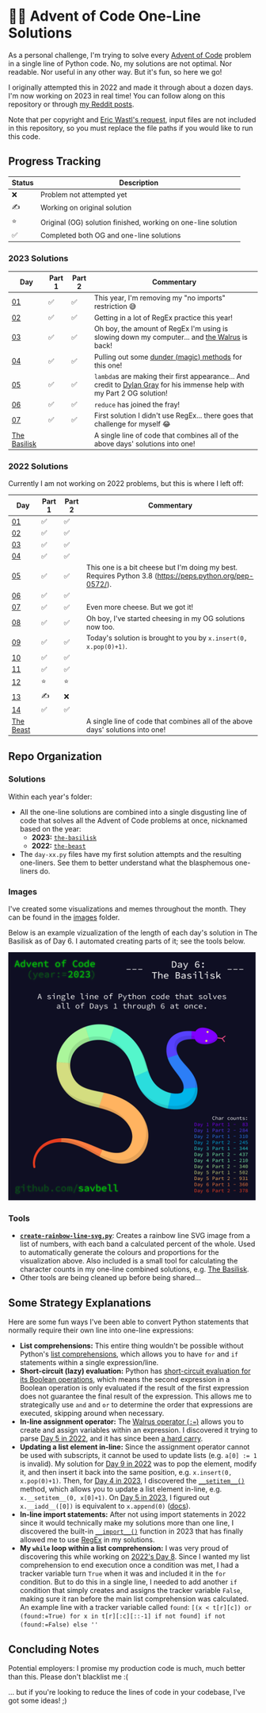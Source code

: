 # 🐍📅 Advent of Code One-Line Solutions
As a personal challenge, I'm trying to solve every [Advent of Code](https://adventofcode.com/) problem in a single line of Python code. No, my solutions are not optimal. Nor readable. Nor useful in any other way. But it's fun, so here we go!

I originally attempted this in 2022 and made it through about a dozen days. I'm now working on 2023 in real time! You can follow along on this repository or through [my Reddit posts](https://www.reddit.com/u/ImpossibleSav).

Note that per copyright and [Eric Wastl's request](https://www.reddit.com/r/adventofcode/wiki/faqs/copyright/inputs/), input files are not included in this repository, so you must replace the file paths if you would like to run this code.

## Progress Tracking
| Status | Description |
| ------ | ----------- |
| ❌     | Problem not attempted yet |
| ✍     | Working on original solution |
| ⭐     | Original (OG) solution finished, working on one-line solution |
| ✅     | Completed both OG and one-line solutions |

### 2023 Solutions
| Day           | Part 1 | Part 2 | Commentary |
|---------------|--------|--------|------------|
| [01](2023/day-01.py) | ✅ | ✅ | This year, I'm removing my "no imports" restriction 😅 |
| [02](2023/day-02.py) | ✅ | ✅ | Getting in a lot of RegEx practice this year! |
| [03](2023/day-03.py) | ✅ | ✅ | Oh boy, the amount of RegEx I'm using is slowing down my computer... and [the Walrus](https://docs.python.org/3/whatsnew/3.8.html#assignment-expressions) is back! |
| [04](2023/day-04.py) | ✅ | ✅ | Pulling out some [dunder (magic) methods](https://docs.python.org/3/reference/datamodel.html#special-method-names) for this one! |
| [05](2023/day-05.py) | ✅ | ✅ | `lambda`s are making their first appearance... And credit to [Dylan Gray](https://github.com/DylanDmitri) for his immense help with my Part 2 OG solution! |
| [06](2023/day-06.py) | ✅ | ✅ | `reduce` has joined the fray! |
| [07](2023/day-07.py) | ✅ | ✅ | First solution I didn't use RegEx... there goes that challenge for myself 😂 |
| [The Basilisk](2023/the-basilisk.py) ||| A single line of code that combines all of the above days' solutions into one! |

### 2022 Solutions
Currently I am not working on 2022 problems, but this is where I left off:

| Day           | Part 1 | Part 2 | Commentary |
|---------------|--------|--------|------------|
| [01](2022/day-01.py)  | ✅     | ✅     |  |
| [02](2022/day-02.py)  | ✅     | ✅     |  |
| [03](2022/day-03.py)  | ✅     | ✅     |  |
| [04](2022/day-04.py)  | ✅     | ✅     |  |
| [05](2022/day-05.py)  | ✅     | ✅     | This one is a bit cheese but I'm doing my best. Requires Python 3.8 (https://peps.python.org/pep-0572/). |
| [06](2022/day-06.py)  | ✅     | ✅     |  |
| [07](2022/day-07.py)  | ✅     | ✅     | Even more cheese. But we got it! |
| [08](2022/day-08.py)  | ✅     | ✅     | Oh boy, I've started cheesing in my OG solutions now too. |
| [09](2022/day-09.py)  | ✅     | ✅     | Today's solution is brought to you by `x.insert(0, x.pop(0)+1)`. |
| [10](2022/day-10.py)  | ✅     | ✅     |  |
| [11](2022/day-11.py)  | ✅     | ✅     |  |
| [12](2022/day-12.py)  | ⭐     | ⭐     |  |
| [13](2022/day-13.py)  | ✍     | ❌     |  |
| [14](2022/day-14.py)  | ✅     | ✅     |  |
| [The Beast](2022/the-beast.py) ||| A single line of code that combines all of the above days' solutions into one! |


## Repo Organization
### Solutions
Within each year's folder:
- All the one-line solutions are combined into a single disgusting line of code that solves all the Advent of Code problems at once, nicknamed based on the year:
  - **2023:** [`the-basilisk`](2023/the-basilisk.py)
  - **2022:** [`the-beast`](2022/the-beast.py)
- The `day-xx.py` files have my first solution attempts and the resulting one-liners. See them to better understand what the blasphemous one-liners do.

### Images
I've created some visualizations and memes throughout the month. They can be found in the [images](https://github.com/savbell/advent-of-code-one-liners/blob/master/images/) folder.

Below is an example vizualization of the length of each day's solution in The Basilisk as of Day 6. I automated creating parts of it; see the tools below.

<img src="./images/2023-day-06-the-basilisk-viz.png" alt="A snake with rainbow bands where each colour corresponds to how many characters were used to solve each Advent of Code problem" width="500" height="500"> 

### Tools
- **[`create-rainbow-line-svg.py`](tools/create-rainbow-line-svg.py)**: Creates a rainbow line SVG image from a list of numbers, with each band a calculated percent of the whole. Used to automatically generate the colours and proportions for the visualization above. Also included is a small tool for calculating the character counts in my one-line combined solutions, e.g. [The Basilisk](2023/the-basilisk.py).
- Other tools are being cleaned up before being shared...

## Some Strategy Explanations
Here are some fun ways I've been able to convert Python statements that normally require their own line into one-line expressions:
- **List comprehensions:** This entire thing wouldn't be possible without Python's [list comprehensions](https://docs.python.org/3/tutorial/datastructures.html#list-comprehensions), which allows you to have `for` and `if` statements within a single expression/line.
- **Short-circuit (lazy) evaluation:** Python has [short-circuit evaluation for its Boolean operations](https://docs.python.org/3/library/stdtypes.html#boolean-operations-and-or-not), which means the second expression in a Boolean operation is only evaluated if the result of the first expression does not guarantee the final result of the expression. This allows me to strategically use `and` and `or` to determine the order that expressions are executed, skipping around when necessary.
- **In-line assignment operator:** The [Walrus operator (`:=`)](https://docs.python.org/3/whatsnew/3.8.html#assignment-expressions) allows you to create and assign variables within an expression. I discovered it trying to parse [Day 5 in 2022](2022/day-05.py), and it has since been [a hard carry](images/2023-day-05-walrus-meme.png).
- **Updating a list element in-line:** Since the assignment operator cannot be used with subscripts, it cannot be used to update lists (e.g. `a[0] := 1` is invalid). My solution for [Day 9 in 2022](2022/day-09.py) was to pop the element, modify it, and then insert it back into the same position, e.g. `x.insert(0, x.pop(0)+1)`. Then, for [Day 4 in 2023](2023/day-04.py), I discovered the [`__setitem__()`](https://docs.python.org/3/reference/datamodel.html#object.__setitem__) method, which allows you to update a list element in-line, e.g. `x.__setitem__(0, x[0]+1)`. On [Day 5 in 2023](2023/day-05.py), I figured out `x.__iadd__([0])` is equivalent to `x.append(0)` ([docs](https://docs.python.org/3/reference/datamodel.html#object.__iadd__)).
- **In-line import statements:** After not using import statements in 2022 since it would technically make my solutions more than one line, I discovered the built-in [`__import__()`](https://docs.python.org/3/library/functions.html#import__) function in 2023 that has finally allowed me to use [RegEx](images/2023-day-03-regex-meme.png) in my solutions.
- **My `while` loop within a list comprehension:** I was very proud of discovering this while working on [2022's Day 8](2022/day-08.py). Since I wanted my list comprehension to end execution once a condition was met, I had a tracker variable turn `True` when it was and included it in the `for` condition. But to do this in a single line, I needed to add another `if` condition that simply creates and assigns the tracker variable `False`, making sure it ran before the main list comprehension was calculated. An example line with a tracker variable called `found`: `[(x < t[r][c]) or (found:=True) for x in t[r][:c][::-1] if not found] if not (found:=False) else ''`

## Concluding Notes
Potential employers: I promise my production code is much, much better than this. Please don't blacklist me :(

... but if you're looking to reduce the lines of code in your codebase, I've got some ideas! ;)
